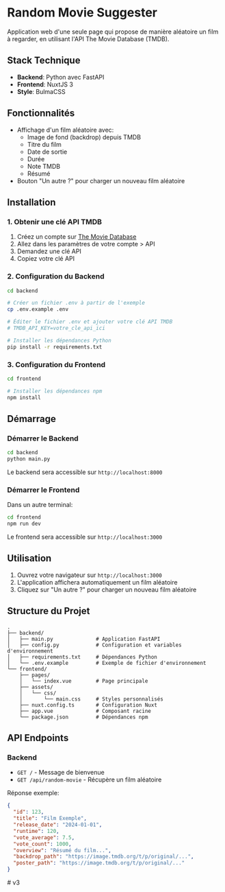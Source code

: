 # Random Movie Suggester

Application web d'une seule page qui propose de manière aléatoire un film à regarder, en utilisant l'API The Movie Database (TMDB).

## Stack Technique

- **Backend**: Python avec FastAPI
- **Frontend**: NuxtJS 3
- **Style**: BulmaCSS

## Fonctionnalités

- Affichage d'un film aléatoire avec:
  - Image de fond (backdrop) depuis TMDB
  - Titre du film
  - Date de sortie
  - Durée
  - Note TMDB
  - Résumé
- Bouton "Un autre ?" pour charger un nouveau film aléatoire

## Installation

### 1. Obtenir une clé API TMDB

1. Créez un compte sur [The Movie Database](https://www.themoviedb.org/)
2. Allez dans les paramètres de votre compte > API
3. Demandez une clé API
4. Copiez votre clé API

### 2. Configuration du Backend

```bash
cd backend

# Créer un fichier .env à partir de l'exemple
cp .env.example .env

# Éditer le fichier .env et ajouter votre clé API TMDB
# TMDB_API_KEY=votre_cle_api_ici

# Installer les dépendances Python
pip install -r requirements.txt
```

### 3. Configuration du Frontend

```bash
cd frontend

# Installer les dépendances npm
npm install
```

## Démarrage

### Démarrer le Backend

```bash
cd backend
python main.py
```

Le backend sera accessible sur `http://localhost:8000`

### Démarrer le Frontend

Dans un autre terminal:

```bash
cd frontend
npm run dev
```

Le frontend sera accessible sur `http://localhost:3000`

## Utilisation

1. Ouvrez votre navigateur sur `http://localhost:3000`
2. L'application affichera automatiquement un film aléatoire
3. Cliquez sur "Un autre ?" pour charger un nouveau film aléatoire

## Structure du Projet

```
.
├── backend/
│   ├── main.py              # Application FastAPI
│   ├── config.py            # Configuration et variables d'environnement
│   ├── requirements.txt     # Dépendances Python
│   └── .env.example         # Exemple de fichier d'environnement
└── frontend/
    ├── pages/
    │   └── index.vue        # Page principale
    ├── assets/
    │   └── css/
    │       └── main.css     # Styles personnalisés
    ├── nuxt.config.ts       # Configuration Nuxt
    ├── app.vue              # Composant racine
    └── package.json         # Dépendances npm
```

## API Endpoints

### Backend

- `GET /` - Message de bienvenue
- `GET /api/random-movie` - Récupère un film aléatoire

Réponse exemple:
```json
{
  "id": 123,
  "title": "Film Exemple",
  "release_date": "2024-01-01",
  "runtime": 120,
  "vote_average": 7.5,
  "vote_count": 1000,
  "overview": "Résumé du film...",
  "backdrop_path": "https://image.tmdb.org/t/p/original/...",
  "poster_path": "https://image.tmdb.org/t/p/original/..."
}
```
#   v 3  
 